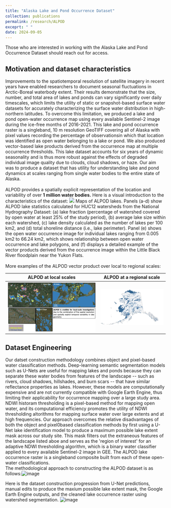 ```yaml
---
title: "Alaska Lake and Pond Occurrence Dataset"
collection: publications
permalink: /research/ALPOD
exceprt: " "
date: 2024-09-05
---
```

Those who are interested in working with the Alaska Lake and Pond Occurrence Dataset should reach out for access. 
## Motivation and dataset characteristics
Improvements to the spatiotemporal resolution of satellite imagery in recent years have enabled researchers to document seasonal fluctuations in Arctic-Boreal waterbody extent. Their results demonstrate that the size, number, and total area of lakes and ponds can vary significantly over daily timescales, which limits the utility of static or snapshot-based surface water datasets for accurately characterizing the surface water distribution in high-northern latitudes. To overcome this limitation, we produced a lake and pond open-water occurrence map using every available Sentinel-2 image during the ice-free months of 2016-2021. This lake and pond occurrence raster is a singleband, 10 m resolution GeoTIFF covering all of Alaska with pixel values recording the percentage of observationsin which that location was identified as open water belonging to a lake or pond. We also produced vector-based lake products derived from the occurrence map at multiple occurrence thresholds. This lake dataset accounts for six years of dynamic seasonality and is thus more robust against the effects of degraded individual image quality due to clouds, cloud shadows, or haze. Our aim was to produce a dataset that has utility for understanding lake and pond dynamics at scales ranging from single water bodies to the entire state of Alaska. 
<br/><br/>
ALPOD provides a spatially explicit representation of the location and variability of over **1 million water bodies.** Here is a visual introduction to the characteristics of the dataset:
<img src='/images/Figure1_cropped.jpg' width='700'> Maps of ALPOD lakes. Panels (a-d) show ALPOD lake statistics calculated for HUC12 watersheds from the National Hydrography Dataset: (a) lake fraction (percentage of watershed covered by open water at least 25% of the study period), (b) average lake size within each watershed, (c) lake density calculated as the number of lakes per 100 km2, and (d) total shoreline distance (i.e., lake perimeter). Panel (e) shows the open water occurrence image for individual lakes ranging from 0.005 km2 to 66.24 km2, which shows relationship between open water occurrence and lake polygons, and (f) displays a detailed example of the vector products derived from the occurrence image within the Little Black River floodplain near the Yukon Flats.
<br/><br/>
More examples of the ALPOD vector product over local to regional scales: <br/>

ALPOD at local scales      |  ALPOD at a regional scale
:-------------------------:|:-------------------------:
<img src='/images/Lake Dataset visuals-2.jpg'>  |  <img src='/images/Lake Dataset visuals-1.jpg' width='400'>


## Dataset Engineering
Our datset construction methodology combines object and pixel-based water classification methods. Deep-learning semantic segmentation models such as U-Nets are useful for mapping lakes and ponds because they can separate these water bodies from features of the landscape  -- such as rivers, cloud shadows, hillshades, and burn scars -- that have similar reflectance properties as lakes. However, these models are computationally expensive and are not currently compatible with Google Earth Engine, thus limiting their applicability for occurrence mapping over a large study area. NDWI historam thresholding is a pixel-based method for mapping open water, and its computational efficiency promotes the utility of NDWI thresholding altorithms for mapping surface water over large extents and at high frequencies. Our approach overcomes the relative disadvantages of both the object and pixel0based classification methods by first using a U-Net lake identification model to produce a maximum possible lake extent mask across our study site. This mask filters out the extraneous features of the landscape listed aboe and serves as the 'region of interest' for an adaptive NDWI thresholding algorithm, which is a binary water classifier applied to every available Sentinel-2 image in GEE. The ALPOD lake occurrence raster is a singleband composite built from each of these open-water classifications. <br/>
The methodological approach to constructing the ALPOD dataset is as follows:![image](https://github.com/user-attachments/assets/a9122fff-ca99-4b64-a693-ebbc4ae594b7)

Here is the dataset construction progression from U-Net predictions, manual edits to produce the maxium possible lake extent mask, the Google Earth Engine outputs, and the cleaned lake occurrence raster using watershed segmentation. 
![image](https://github.com/user-attachments/assets/63cf8ed1-ceb8-4a20-8b85-c450bb328df3)

